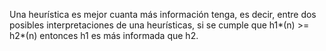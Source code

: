 Una heurística es mejor cuanta más información tenga, es decir, entre dos posibles interpretaciones de una heurísticas, si se cumple que h1*(n) >= h2*(n) entonces h1 es más informada que h2.